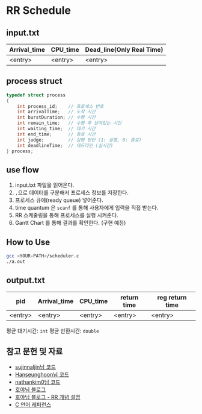 # RR Schedule

## input.txt

| Arrival_time | CPU_time  | Dead_line(Only Real Time) |
| ------------ | --------- | ------------------------- |
| \<entry\>    | \<entry\> | \<entry\>                 |

## process struct

```c
typedef struct process
{
    int process_id;    // 프로세스 번호
    int arrivalTime;   // 도착 시간
    int burstDuration; // 수행 시간
    int remain_time;   // 수행 후 남아있는 시간
    int waiting_time;  // 대기 시간
    int end_time;      // 종료 시간
    int judge;         // 실행 판단 (1: 실행, 0: 종료)
    int deadlineTime;  // 데드라인 (실시간)
} process;
```

## use flow

1. input.txt 파일을 읽어온다.
2. `,`으로 데이터를 구분해서 프로세스 정보를 저장한다.
3. 프로세스 큐에(ready queue) 넣어준다.
4. time quantum 은 `scanf` 를 통해 사용자에게 입력을 직접 받는다.
5. RR 스케줄링을 통해 프로세스를 실행 시켜준다.
6. Gantt Chart 를 통해 결과를 확인한다. (구현 예정)

## How to Use

```bash
gcc <YOUR-PATH>/scheduler.c
./a.out
```

## output.txt

| pid       | Arrival_time | CPU_time  | return time | reg return time |
| --------- | ------------ | --------- | ----------- | --------------- |
| \<entry\> | \<entry\>    | \<entry\> | \<entry\>   | \<entry\>       |

평균 대기시간: `int`
평균 반환시간: `double`

## 참고 문헌 및 자료

- [sujinnaljin님 코드](https://github.com/sujinnaljin/CPU_Scheduler/blob/master/CPU_Scheduler/CPU_Scheduler/main.c)
- [Hanseunghoon님 코드](https://github.com/Hanseunghoon/Process-Scheduling-Algorithm/blob/master/SCHEDULING.c)
- [nathankim0님 코드](https://github.com/nathankim0/os-scheduler/blob/97266057a6a10322a74b3dc2f004460744563a5f/Project4/Project4/%EC%B5%9C%EC%A2%85_%EC%A3%BC%EC%84%9D.c)
- [호야님 블로그](https://kim-hoya.tistory.com/22)
- [호야님 블로그 - RR 개념 설명](https://kim-hoya.tistory.com/11)
- [C 언어 레퍼런스](https://modoocode.com/51)
